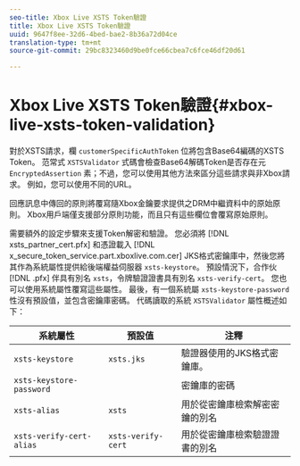 ```yaml
---
seo-title: Xbox Live XSTS Token驗證
title: Xbox Live XSTS Token驗證
uuid: 9647f8ee-32d6-4bed-bae2-8b36a72d04ce
translation-type: tm+mt
source-git-commit: 29bc8323460d9be0fce66cbea7c6fce46df20d61

---
```



# Xbox Live XSTS Token驗證{#xbox-live-xsts-token-validation}

對於XSTS請求，欄 `customerSpecificAuthToken` 位將包含Base64編碼的XSTS Token。 范常式 `XSTSValidator` 式碼會檢查Base64解碼Token是否存在元 `EncryptedAssertion` 素；不過，您可以使用其他方法來區分這些請求與非Xbox請求。 例如，您可以使用不同的URL。

回應訊息中傳回的原則將覆寫隨Xbox金鑰要求提供之DRM中繼資料中的原始原則。 Xbox用戶端僅支援部分原則功能，而且只有這些欄位會覆寫原始原則。

需要額外的設定步驟來支援Token解密和驗證。 您必須將 [!DNL xsts_partner_cert.pfx] 和憑證載入 [!DNL x_secure_token_service.part.xboxlive.com.cer] JKS格式密鑰庫中，然後您將其作為系統屬性提供給後端權益伺服器 `xsts-keystore`。 預設情況下，合作伙 [!DNL .pfx] 伴具有別名 `xsts`，令牌驗證證書具有別名 `xsts-verify-cert`。 您也可以使用系統屬性覆寫這些屬性。 最後，有一個系統屬 `xsts-keystore-password` 性沒有預設值，並包含密鑰庫密碼。 代碼讀取的系統 `XSTSValidator` 屬性概述如下：

| 系統屬性 | 預設值 | 注釋 |
|---|---|---|
| `xsts-keystore` | `xsts.jks` | 驗證器使用的JKS格式密鑰庫。 |
| `xsts-keystore-password` |  | 密鑰庫的密碼 |
| `xsts-alias` | `xsts` | 用於從密鑰庫檢索解密密鑰的別名 |
| `xsts-verify-cert-alias` | `xsts-verify-cert` | 用於從密鑰庫檢索驗證證書的別名 |

